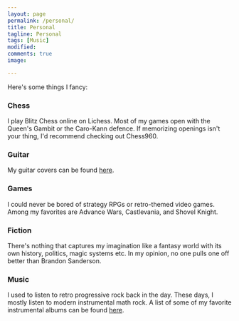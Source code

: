 ```yaml
---
layout: page
permalink: /personal/
title: Personal
tagline: Personal
tags: [Music]
modified: 
comments: true
image:

---
```


<p>Here's some things I fancy:</p>

<h3>Chess</h3>
<p>
I play Blitz Chess online on Lichess. Most of my games open with the Queen's Gambit or the Caro-Kann
defence. If memorizing openings isn't your thing, I'd recommend checking out Chess960.
</p>

<h3>Guitar</h3>

My guitar covers can be found <a href="/personal/guitar/">here</a>.

<h3>Games</h3>

<p>
I could never be bored of strategy RPGs or retro-themed video games. Among my
favorites are Advance Wars, Castlevania, and Shovel Knight.
</p>

<h3>Fiction</h3>

<p>There's nothing that captures my imagination like a fantasy world with its own
history, politics, magic systems etc. In my opinion, no one pulls one
off better than Brandon Sanderson.
</p>


<h3>Music</h3>
<p>I used to listen to retro progressive rock back in the day.
These days, I mostly listen to modern instrumental math rock.
A list of some of my favorite instrumental albums can be found <a href="/personal/music/">here</a>.

